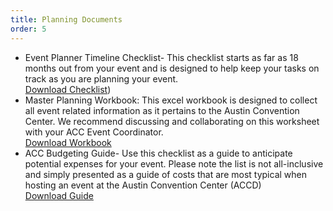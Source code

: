 ```yaml
---
title: Planning Documents
order: 5
---
```


- Event Planner Timeline Checklist- This checklist starts as far as 18 months out from your event and is designed to help keep your tasks on track as you are planning your event.  
[Download Checklist](https://assets.austinconventioncenter.com/2021/event_planning/ACC-Event-Planner-Checklist.pdf))
- Master Planning Workbook: This excel workbook is designed to collect all event related information as it pertains to the Austin Convention Center. We recommend discussing and collaborating on this worksheet with your ACC Event Coordinator.  
[Download Workbook](https://assets.austinconventioncenter.com/2021/event_planning/ACC-Master-Planning-Workbook.xlsx)
- ACC Budgeting Guide- Use this checklist as a guide to anticipate potential expenses for your event. Please note the list is not all-inclusive and simply presented as a guide of costs that are most typical when hosting an event at the Austin Convention Center (ACCD)  
[Download Guide](https://assets.austinconventioncenter.com/2021/event_planning/ACC-Event-Budgeting-Guide.pdf)
